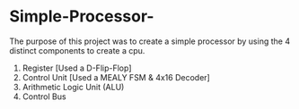 # Simple-Processor-

The purpose of this project was to create a simple processor by using the 4 distinct components to create a cpu.

1. Register [Used a D-Flip-Flop]
2. Control Unit [Used a MEALY FSM & 4x16 Decoder]
3. Arithmetic Logic Unit (ALU)
4. Control Bus
